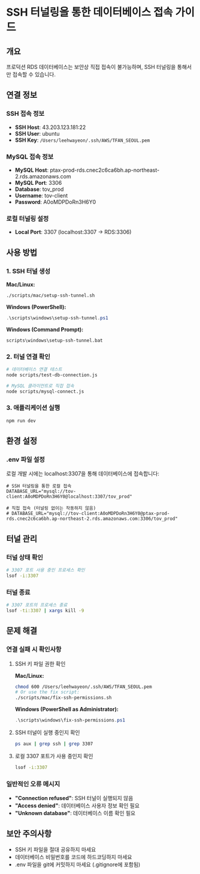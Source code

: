 # SSH 터널링을 통한 데이터베이스 접속 가이드

## 개요
프로덕션 RDS 데이터베이스는 보안상 직접 접속이 불가능하며, SSH 터널링을 통해서만 접속할 수 있습니다.

## 연결 정보

### SSH 접속 정보
- **SSH Host**: 43.203.123.181:22
- **SSH User**: ubuntu
- **SSH Key**: `/Users/leehwayeon/.ssh/AWS/TFAN_SEOUL.pem`

### MySQL 접속 정보
- **MySQL Host**: ptax-prod-rds.cnec2c6ca6bh.ap-northeast-2.rds.amazonaws.com
- **MySQL Port**: 3306
- **Database**: tov_prod
- **Username**: tov-client
- **Password**: A0oMDPDoRn3H6Y0

### 로컬 터널링 설정
- **Local Port**: 3307 (localhost:3307 → RDS:3306)

## 사용 방법

### 1. SSH 터널 생성

**Mac/Linux:**
```bash
./scripts/mac/setup-ssh-tunnel.sh
```

**Windows (PowerShell):**
```powershell
.\scripts\windows\setup-ssh-tunnel.ps1
```

**Windows (Command Prompt):**
```batch
scripts\windows\setup-ssh-tunnel.bat
```

### 2. 터널 연결 확인
```bash
# 데이터베이스 연결 테스트
node scripts/test-db-connection.js

# MySQL 클라이언트로 직접 접속
node scripts/mysql-connect.js
```

### 3. 애플리케이션 실행
```bash
npm run dev
```

## 환경 설정

### .env 파일 설정
로컬 개발 시에는 localhost:3307을 통해 데이터베이스에 접속합니다:

```env
# SSH 터널링을 통한 로컬 접속
DATABASE_URL="mysql://tov-client:A0oMDPDoRn3H6Y0@localhost:3307/tov_prod"

# 직접 접속 (터널링 없이는 작동하지 않음)
# DATABASE_URL="mysql://tov-client:A0oMDPDoRn3H6Y0@ptax-prod-rds.cnec2c6ca6bh.ap-northeast-2.rds.amazonaws.com:3306/tov_prod"
```

## 터널 관리

### 터널 상태 확인
```bash
# 3307 포트 사용 중인 프로세스 확인
lsof -i:3307
```

### 터널 종료
```bash
# 3307 포트의 프로세스 종료
lsof -ti:3307 | xargs kill -9
```

## 문제 해결

### 연결 실패 시 확인사항
1. SSH 키 파일 권한 확인

   **Mac/Linux:**
   ```bash
   chmod 600 /Users/leehwayeon/.ssh/AWS/TFAN_SEOUL.pem
   # Or use the fix script:
   ./scripts/mac/fix-ssh-permissions.sh
   ```

   **Windows (PowerShell as Administrator):**
   ```powershell
   .\scripts\windows\fix-ssh-permissions.ps1
   ```

2. SSH 터널이 실행 중인지 확인
   ```bash
   ps aux | grep ssh | grep 3307
   ```

3. 로컬 3307 포트가 사용 중인지 확인
   ```bash
   lsof -i:3307
   ```

### 일반적인 오류 메시지
- **"Connection refused"**: SSH 터널이 실행되지 않음
- **"Access denied"**: 데이터베이스 사용자 정보 확인 필요
- **"Unknown database"**: 데이터베이스 이름 확인 필요

## 보안 주의사항
- SSH 키 파일을 절대 공유하지 마세요
- 데이터베이스 비밀번호를 코드에 하드코딩하지 마세요
- .env 파일을 git에 커밋하지 마세요 (.gitignore에 포함됨)